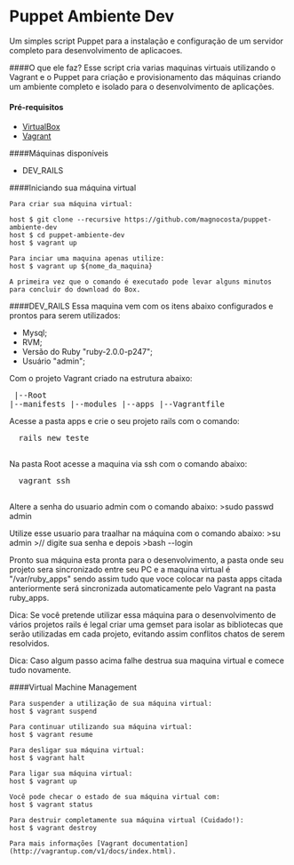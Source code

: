 Puppet Ambiente Dev
===================
Um simples script Puppet para a instalação e configuração de um servidor completo para desenvolvimento de aplicacoes.

####O que ele faz?
  Esse script cria varias maquinas virtuais utilizando o Vagrant e o Puppet para criação e provisionamento das máquinas criando um ambiente completo e isolado para o desenvolvimento de aplicações.

#### Pré-requisitos

* [VirtualBox](https://www.virtualbox.org)
* [Vagrant](http://vagrantup.com)

####Máquinas disponíveis
  * DEV_RAILS

####Iniciando sua máquina virtual

    Para criar sua máquina virtual:

    host $ git clone --recursive https://github.com/magnocosta/puppet-ambiente-dev
    host $ cd puppet-ambiente-dev
    host $ vagrant up

    Para inciar uma maquina apenas utilize:
    host $ vagrant up ${nome_da_maquina}
    
    A primeira vez que o comando é executado pode levar alguns minutos para concluir do download do Box.   

####DEV_RAILS
  Essa maquina vem com os itens abaixo configurados e prontos para serem utilizados:
  
  * Mysql;
  * RVM;
  * Versão do Ruby "ruby-2.0.0-p247";
  * Usuário "admin";
  
  Com o projeto Vagrant criado na estrutura abaixo:
    <pre>
      |--Root
        |--manifests
        |--modules
        |--apps
        |--Vagrantfile
    </pre>

  Acesse a pasta apps e crie o seu projeto rails com o comando:
  <pre>
  rails new teste
  </pre>
  
  Na pasta Root acesse a maquina via ssh com o comando abaixo:
  <pre>
  vagrant ssh
  </pre>
  
  Altere a senha do usuario admin com o comando abaixo:
    >sudo passwd admin

  Utilize esse usuario para traalhar na máquina com o comando abaixo:
    >su admin
    >// digite sua senha e depois
    >bash --login
  
  Pronto sua máquina esta pronta para o desenvolvimento, a pasta onde seu projeto sera sincronizado entre seu PC e a maquina virtual é "/var/ruby_apps" sendo assim tudo que voce colocar na pasta apps citada anteriormente será sincronizada automaticamente pelo Vagrant na pasta ruby_apps.
  
  Dica: Se você pretende utilizar essa máquina para o desenvolvimento de vários projetos rails é legal criar uma gemset para isolar as bibliotecas que serão utilizadas em cada projeto, evitando assim conflitos chatos de serem resolvidos. 
  
  Dica: Caso algum passo acima falhe destrua sua maquina virtual e comece tudo novamente.
  
  
####Virtual Machine Management

    Para suspender a utilização de sua máquina virtual:
    host $ vagrant suspend

    Para continuar utilizando sua máquina virtual:
    host $ vagrant resume

    Para desligar sua máquina virtual:
    host $ vagrant halt

    Para ligar sua máquina virtual:
    host $ vagrant up

    Você pode checar o estado de sua máquina virtual com:
    host $ vagrant status

    Para destruir completamente sua máquina virtual (Cuidado!):
    host $ vagrant destroy

    Para mais informações [Vagrant documentation](http://vagrantup.com/v1/docs/index.html).
